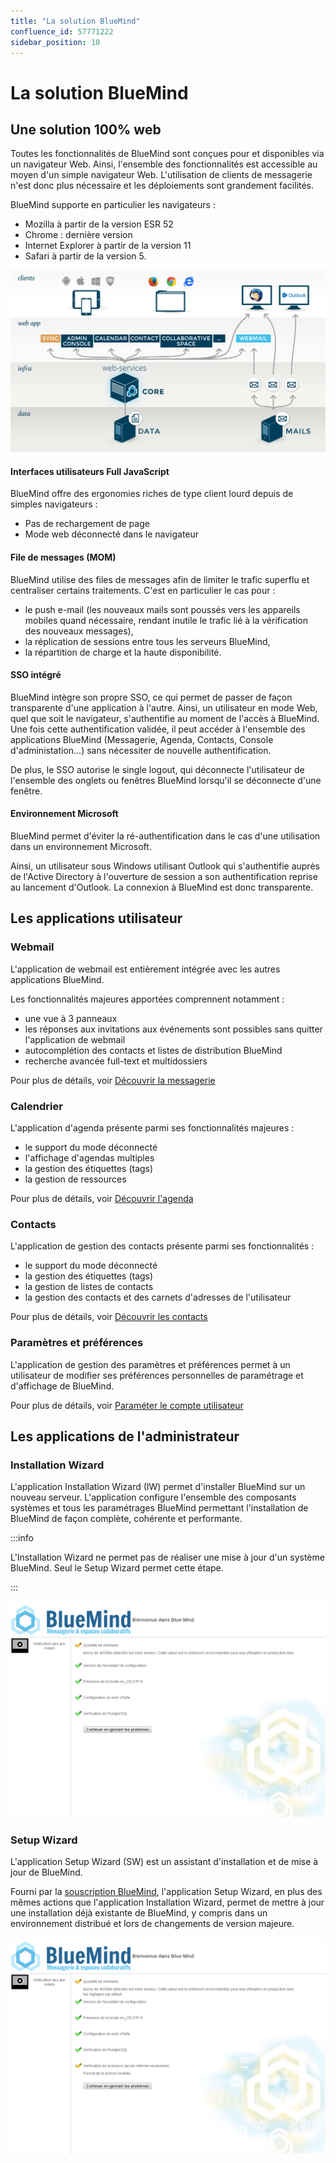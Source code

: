 ```yaml
---
title: "La solution BlueMind"
confluence_id: 57771222
sidebar_position: 10
---
```


# La solution BlueMind

## Une solution 100% web

Toutes les fonctionnalités de BlueMind sont conçues pour et disponibles via un navigateur Web. Ainsi, l'ensemble des fonctionnalités est accessible au moyen d'un simple navigateur Web. L'utilisation de clients de messagerie n'est donc plus nécessaire et les déploiements sont grandement facilités.

BlueMind supporte en particulier les navigateurs :

- Mozilla à partir de la version ESR 52
- Chrome : dernière version
- Internet Explorer à partir de la version 11
- Safari à partir de la version 5.


![](../../attachments/57771222/57771223.png)

#### Interfaces utilisateurs Full JavaScript

BlueMind offre des ergonomies riches de type client lourd depuis de simples navigateurs :

- Pas de rechargement de page
- Mode web déconnecté dans le navigateur


#### File de messages (MOM)

BlueMind utilise des files de messages afin de limiter le trafic superflu et centraliser certains traitements. C'est en particulier le cas pour :

- le push e-mail (les nouveaux mails sont poussés vers les appareils mobiles quand nécessaire, rendant inutile le trafic lié à la vérification des nouveaux messages),
- la réplication de sessions entre tous les serveurs BlueMind,
- la répartition de charge et la haute disponibilité.


#### SSO intégré

BlueMind intègre son propre SSO, ce qui permet de passer de façon transparente d'une application à l'autre. Ainsi, un utilisateur en mode Web, quel que soit le navigateur, s'authentifie au moment de l'accès à BlueMind. Une fois cette authentification validée, il peut accéder à l'ensemble des applications BlueMind (Messagerie, Agenda, Contacts, Console d'administation...) sans nécessiter de nouvelle authentification.

De plus, le SSO autorise le single logout, qui déconnecte l'utilisateur de l'ensemble des onglets ou fenêtres BlueMind lorsqu'il se déconnecte d'une fenêtre.

#### Environnement Microsoft

BlueMind permet d'éviter la ré-authentification dans le cas d'une utilisation dans un environnement Microsoft.

Ainsi, un utilisateur sous Windows utilisant Outlook qui s'authentifie auprès de l'Active Directory à l'ouverture de session a son authentification reprise au lancement d'Outlook. La connexion à BlueMind est donc transparente.

## Les applications utilisateur

### Webmail

L'application de webmail est entièrement intégrée avec les autres applications BlueMind.

Les fonctionnalités majeures apportées comprennent notamment :

- une vue à 3 panneaux
- les réponses aux invitations aux événements sont possibles sans quitter l'application de webmail
- autocomplétion des contacts et listes de distribution BlueMind
- recherche avancée full-text et multidossiers

Pour plus de détails, voir [Découvrir la messagerie](../../Guide_de_l_utilisateur/La_messagerie/Découvrir_la_messagerie.md)

### Calendrier

L'application d'agenda présente parmi ses fonctionnalités majeures :

- le support du mode déconnecté
- l'affichage d'agendas multiples
- la gestion des étiquettes (tags)
- la gestion de ressources

Pour plus de détails, voir [Découvrir l'agenda](../../Guide_de_l_utilisateur/L_agenda/Découvrir_l_agenda.md)

### Contacts

L'application de gestion des contacts présente parmi ses fonctionnalités :

- le support du mode déconnecté
- la gestion des étiquettes (tags)
- la gestion de listes de contacts
- la gestion des contacts et des carnets d'adresses de l'utilisateur

Pour plus de détails, voir [Découvrir les contacts](../../Guide_de_l_utilisateur/Les_contacts/Découvrir_les_contacts.md)

### Paramètres et préférences

L'application de gestion des paramètres et préférences permet à un utilisateur de modifier ses préférences personnelles de paramétrage et d'affichage de BlueMind.

Pour plus de détails, voir [Paraméter le compte utilisateur](../../Guide_de_l_utilisateur/Paramétrer_le_compte_utilisateur.md)

## Les applications de l'administrateur

### Installation Wizard

L'application Installation Wizard (IW) permet d'installer BlueMind sur un nouveau serveur. L'application configure l'ensemble des composants systèmes et tous les paramétrages BlueMind permettant l'installation de BlueMind de façon complète, cohérente et performante.


:::info

L'Installation Wizard ne permet pas de réaliser une mise à jour d'un système BlueMind. Seul le Setup Wizard permet cette étape.

:::

![](../../attachments/57771225/57771240.png)

### Setup Wizard

L'application Setup Wizard (SW) est un assistant d'installation et de mise à jour de BlueMind.

Fourni par la [souscription BlueMind](http://www.blue-mind.net/solutions/article/solution-professionnelle), l'application Setup Wizard, en plus des mêmes actions que l'application Installation Wizard, permet de mettre à jour une installation déjà existante de BlueMind, y compris dans un environnement distribué et lors de changements de version majeure.

![](../../attachments/57771225/57771241.png)

